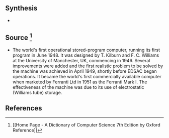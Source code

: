 ## Synthesis
- 
## Source [^1]
- The world's first operational stored-program computer, running its first program in June 1948. It was designed by T. Kilburn and F. C. Williams at the University of Manchester, UK, commencing in 1946. Several improvements were added and the first realistic problem to be solved by the machine was achieved in April 1949, shortly before EDSAC began operations. It became the world's first commercially available computer when marketed by Ferranti Ltd in 1951 as the Ferranti Mark I. The effectiveness of the machine was due to its use of electrostatic (Williams tube) storage.
## References

[^1]: [[Home Page - A Dictionary of Computer Science 7th Edition by Oxford Reference]]